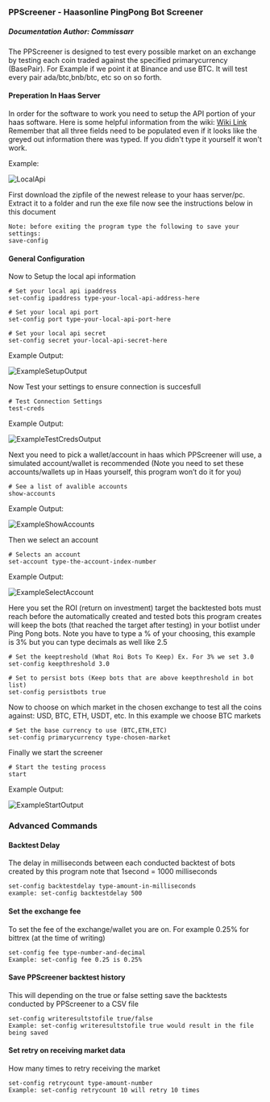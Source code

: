 ### PPScreener - Haasonline PingPong Bot Screener
##### Documentation Author: Commissarr

The PPScreener is designed to test every possible market on an exchange by testing each coin traded against the specified primarycurrency (BasePair). For Example if we point it at Binance and use BTC. It will test every pair ada/btc,bnb/btc, etc so on so forth.

#### Preperation In Haas Server

In order for the software to work you need to setup the API portion of your haas software. Here is some helpful information from the wiki: [Wiki Link](https://wiki.haasonline.com/Local_API_Server) Remember that all three fields need to be populated even if it looks like the greyed out information there was typed. If you didn't type it yourself it won't work.

Example:

![LocalApi](https://i.imgur.com/K61gNx3.png)

First download the zipfile of the newest release to your haas server/pc. Extract it to a folder and run the exe file now see the instructions below in this document

```
Note: before exiting the program type the following to save your settings:
save-config
```

#### General Configuration

Now to Setup the local api information

```
# Set your local api ipaddress
set-config ipaddress type-your-local-api-address-here

# Set your local api port
set-config port type-your-local-api-port-here

# Set your local api secret
set-config secret your-local-api-secret-here
```

Example Output:

![ExampleSetupOutput](https://i.imgur.com/tsqvE7c.png)

Now Test your settings to ensure connection is succesfull

```
# Test Connection Settings
test-creds
```

Example Output:

![ExampleTestCredsOutput](https://i.imgur.com/WUvEDCu.png)

Next you need to pick a wallet/account in haas which PPScreener will use, a simulated account/wallet is recommended (Note you need to set these accounts/wallets up in Haas yourself, this program won’t do it for you)

```
# See a list of avalible accounts
show-accounts
```

Example Output:

![ExampleShowAccounts](https://i.imgur.com/uSEYdFC.png)

Then we select an account

```
# Selects an account
set-account type-the-account-index-number
```

Example Output:

![ExampleSelectAccount](https://i.imgur.com/tR2OWWg.png)

Here you set the ROI (return on investment) target the backtested bots must reach before the automatically created and tested bots this program creates will keep the bots (that reached the target after testing) in your botlist under Ping Pong bots. Note you have to type a % of your choosing, this example is 3% but you can type decimals as well like 2.5

```
# Set the keeptreshold (What Roi Bots To Keep) Ex. For 3% we set 3.0
set-config keepthreshold 3.0

# Set to persist bots (Keep bots that are above keepthreshold in bot list)
set-config persistbots true
```

Now to choose on which market in the chosen exchange to test all the coins against: USD, BTC, ETH, USDT, etc. In this example we choose BTC markets

```
# Set the base currency to use (BTC,ETH,ETC)
set-config primarycurrency type-chosen-market
```

Finally we start the screener

```
# Start the testing process
start
```

Example Output:

![ExampleStartOutput](https://i.imgur.com/xCwOgBw.png)

### Advanced Commands

#### Backtest Delay
The delay in milliseconds between each conducted backtest of bots created by this program
note that 1second = 1000 milliseconds
```
set-config backtestdelay type-amount-in-milliseconds
example: set-config backtestdelay 500
```

#### Set the exchange fee
To set the fee of the exchange/wallet you are on. For example 0.25% for bittrex (at the time of writing)
```
set-config fee type-number-and-decimal
Example: set-config fee 0.25 is 0.25%
```

#### Save PPScreener backtest history
This will depending on the true or false setting save the backtests conducted by PPScreener to a CSV file
```
set-config writeresultstofile true/false
Example: set-config writeresultstofile true would result in the file being saved
```


#### Set retry on receiving market data
How many times to retry receiving the market
```
set-config retrycount type-amount-number 
Example: set-config retrycount 10 will retry 10 times
```